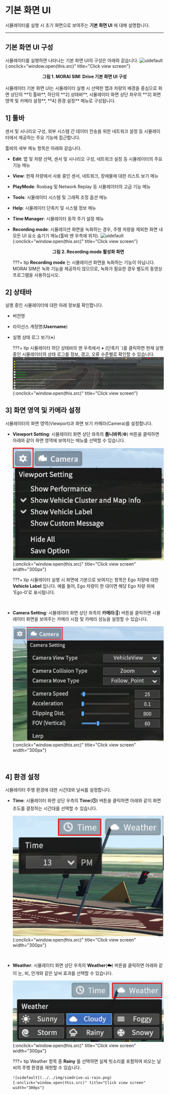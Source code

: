 # 기본 화면 UI
시뮬레이터를 실행 시 초기 화면으로 보여주는 **기본 화면 UI** 에 대해 설명합니다.

---

## 기본 화면 UI 구성
시뮬레이터를 실행하면 나타나는 기본 화면 UI의 구성은 아래와 같습니다.
![uidefault](../../img/simdrive-ui-default.png){:onclick="window.open(this.src)" title="Click view screen"}
<figcaption><center><b> 그림 1. MORAI SIM: Drive 기본 화면 UI 구성</b></center></figcaption>
<br>
시뮬레이터 기본 화면 UI는 시뮬레이터 실행 시 선택한 맵과 차량의 배경을 중심으로 화면 상단의 **1] 툴바**, 하단의 **2] 상태바**, 시뮬레이터 화면 상단 좌우의 **3] 화면 영역 및 카메라 설정**, **4] 환경 설정** 메뉴로 구성됩니다.


## 1] 툴바
센서 및 시나리오 구성, 외부 시스템 간 데이터 전송을 위한 네트워크 설정 등 시뮬레이터에서 제공하는 주요 기능에 접근합니다.

툴바의 세부 메뉴 항목은 아래와 같습니다.

- **Edit**: 맵 및 차량 선택, 센서 및 시나리오 구성, 네트워크 설정 등 시뮬레이터의 주요 기능 메뉴
- **View**: 현재 차량에서 사용 중인 센서, 네트워크, 장애물에 대한 리스트 보기 메뉴
- **PlayMode**: Rosbag 및 Network Replay 등 시뮬레이터의 고급 기능 메뉴
- **Tools**: 시뮬레이터 시스템 및 그래픽 조정 옵션 메뉴
- **Help**: 시뮬레이터 단축키 및 시스템 정보 메뉴
- **Time Manager**: 시뮬레이터 동작 주기 설정 메뉴
- **Recording mode**: 시뮬레이션 화면을 녹화하는 경우, 주행 차량을 제외한 화면 내 모든 UI 요소 숨기기 메뉴(툴바 맨 우측에 위치).
    ![uidefault](../../img/simdrive-ui-recording.png){:onclick="window.open(this.src)" title="Click view screen"}
    <figcaption><center><b> 그림 2. Recording mode 활성화 화면</b></center></figcaption>

    ???+ tip
         **Recording mode** 는 시뮬레이션 화면을 녹화하는 기능이 아닙니다. MORAI SIM은 녹화 기능을 제공하지 않으므로, 녹화가 필요한 경우 별도의 동영상 프로그램을 사용하십시오. 

## 2] 상태바
실행 중인 시뮬레이터에 대한 아래 정보를 확인합니다.

- 버전명
- 라이선스 계정명(**Username**)
- 실행 상태 로그 보기(**+**)

    ???+ tip
        시뮬레이터 하단 상태바의 맨 우측에서 **+** (단축키 `)를 클릭하면 현재 실행 중인 시뮬레이터의 상태 로그를 정보, 경고, 오류 수준별로 확인할 수 있습니다.
        ![uidefault](../../img/simdrive-ui-log.png){:onclick="window.open(this.src)" title="Click view screen"}

## 3] 화면 영역 및 카메라 설정
시뮬레이터의 화면 영역(Viewport)과 화면 보기 카메라(Camera)를 설정합니다.

  - **Viewport Setting**: 시뮬레이터 화면 상단 좌측의 **톱니바퀴**(**⚙️**) 버튼을 클릭하면 아래와 같이 화면 영역에 보여지는 메뉴를 선택할 수 있습니다.

    ![uidefault](../../img/simdrive-ui-viewport.png){:onclick="window.open(this.src)" title="Click view screen" width="300px"}

    ???+ tip
        시뮬레이터 실행 시 화면에 기본으로 보여지는 항목은 Ego 차량에 대한 **Vehicle Label** 입니다. 예를 들어, Ego 차량이 한 대이면 해당 Ego 차량 위에 'Ego-0'로 표시됩니다.

<br>

  - **Camera Setting**: 시뮬레이터 화면 상단 좌측의 **카메라**(**🎥**) 버튼을 클릭하면 시뮬레이터 화면을 보여주는 카메라 시점 및 카메라 성능을 설정할 수 있습니다. 

    ![uidefault](../../img/simdrive-ui-camera.png){:onclick="window.open(this.src)" title="Click view screen" width="300px"}
<br>

## 4] 환경 설정
시뮬레이터 주행 환경에 대한 시간대와 날씨를 설정합니다. 
 
  - **Time**: 시뮬레이터 화면 상단 우측의 **Time**(**🕓**) 버튼을 클릭하면 아래와 같이 화면 조도를 결정하는 시간대를 선택할 수 있습니다.
  
    ![uidefault](../../img/simdrive-ui-time.png){:onclick="window.open(this.src)" title="Click view screen" width="300px"}
<Br>

  - **Weather**: 시뮬레이터 화면 상단 우측의 **Weather**(**☁️**) 버튼을 클릭하면 아래와 같이 눈, 비, 안개와 같은 날씨 효과를 선택할 수 있습니다.
  
    ![uidefault](../../img/simdrive-ui-weather.png){:onclick="window.open(this.src)" title="Click view screen" width="300px"}

    ???+ tip
        Weather 항목 중 **Rainy** 를 선택하면 실제 빗소리를 포함하여 비오는 날씨의 주행 환경을 재현할 수 있습니다.

        ![uidefault](../../img/simdrive-ui-rain.png){:onclick="window.open(this.src)" title="Click view screen" width="300px"}


